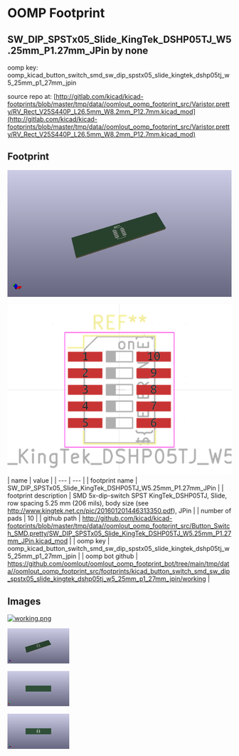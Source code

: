 # OOMP Footprint  
## SW_DIP_SPSTx05_Slide_KingTek_DSHP05TJ_W5.25mm_P1.27mm_JPin  by none  
  
oomp key: oomp_kicad_button_switch_smd_sw_dip_spstx05_slide_kingtek_dshp05tj_w5_25mm_p1_27mm_jpin  
  
source repo at: [http://gitlab.com/kicad/kicad-footprints/blob/master/tmp/data//oomlout_oomp_footprint_src/Varistor.pretty/RV_Rect_V25S440P_L26.5mm_W8.2mm_P12.7mm.kicad_mod](http://gitlab.com/kicad/kicad-footprints/blob/master/tmp/data//oomlout_oomp_footprint_src/Varistor.pretty/RV_Rect_V25S440P_L26.5mm_W8.2mm_P12.7mm.kicad_mod)  
## Footprint  
  
[![working_kicad_pcb_3d.png](working_kicad_pcb_3d_600.png)](working_kicad_pcb_3d.png)  
  
[![working.png](working_600.png)](working.png)  
| name | value | 
| --- | --- | 
| footprint name | SW_DIP_SPSTx05_Slide_KingTek_DSHP05TJ_W5.25mm_P1.27mm_JPin | 
| footprint description | SMD 5x-dip-switch SPST KingTek_DSHP05TJ, Slide, row spacing 5.25 mm (206 mils), body size  (see http://www.kingtek.net.cn/pic/201601201446313350.pdf), JPin | 
| number of pads | 10 | 
| github path | http://github.com/kicad/kicad-footprints/blob/master/tmp/data//oomlout_oomp_footprint_src/Button_Switch_SMD.pretty/SW_DIP_SPSTx05_Slide_KingTek_DSHP05TJ_W5.25mm_P1.27mm_JPin.kicad_mod | 
| oomp key | oomp_kicad_button_switch_smd_sw_dip_spstx05_slide_kingtek_dshp05tj_w5_25mm_p1_27mm_jpin | 
| oomp bot github | https://github.com/oomlout/oomlout_oomp_footprint_bot/tree/main/tmp/data//oomlout_oomp_footprint_src/footprints/kicad_button_switch_smd_sw_dip_spstx05_slide_kingtek_dshp05tj_w5_25mm_p1_27mm_jpin/working | 
## Images  
  
[![working.png](working_140.png)](working.png)  
  
[![working_kicad_pcb_3d.png](working_kicad_pcb_3d_140.png)](working_kicad_pcb_3d.png)  
  
[![working_kicad_pcb_3d_back.png](working_kicad_pcb_3d_back_140.png)](working_kicad_pcb_3d_back.png)  
  
[![working_kicad_pcb_3d_front.png](working_kicad_pcb_3d_front_140.png)](working_kicad_pcb_3d_front.png)  
